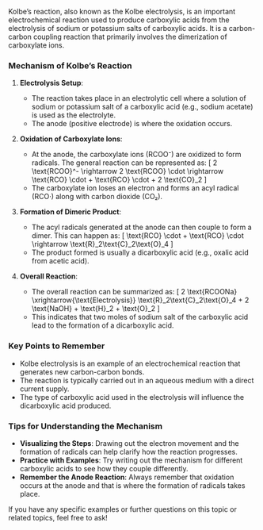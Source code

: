 Kolbe’s reaction, also known as the Kolbe electrolysis, is an important electrochemical reaction used to produce carboxylic acids from the electrolysis of sodium or potassium salts of carboxylic acids. It is a carbon-carbon coupling reaction that primarily involves the dimerization of carboxylate ions.

### Mechanism of Kolbe’s Reaction

1. **Electrolysis Setup**: 
   - The reaction takes place in an electrolytic cell where a solution of sodium or potassium salt of a carboxylic acid (e.g., sodium acetate) is used as the electrolyte.
   - The anode (positive electrode) is where the oxidation occurs.

2. **Oxidation of Carboxylate Ions**:
   - At the anode, the carboxylate ions (RCOO⁻) are oxidized to form radicals. The general reaction can be represented as:
     \[
     2 \text{RCOO}^- \rightarrow 2 \text{RCOO} \cdot \rightarrow \text{RCO} \cdot + \text{RCO} \cdot + 2 \text{CO}_2
     \]
   - The carboxylate ion loses an electron and forms an acyl radical (RCO·) along with carbon dioxide (CO₂).

3. **Formation of Dimeric Product**:
   - The acyl radicals generated at the anode can then couple to form a dimer. This can happen as:
     \[
     \text{RCO} \cdot + \text{RCO} \cdot \rightarrow \text{R}_2\text{C}_2\text{O}_4
     \]
   - The product formed is usually a dicarboxylic acid (e.g., oxalic acid from acetic acid).

4. **Overall Reaction**:
   - The overall reaction can be summarized as:
   \[
   2 \text{RCOONa} \xrightarrow{\text{Electrolysis}} \text{R}_2\text{C}_2\text{O}_4 + 2 \text{NaOH} + \text{H}_2 + \text{O}_2
   \]
   - This indicates that two moles of sodium salt of the carboxylic acid lead to the formation of a dicarboxylic acid.

### Key Points to Remember

- Kolbe electrolysis is an example of an electrochemical reaction that generates new carbon-carbon bonds.
- The reaction is typically carried out in an aqueous medium with a direct current supply.
- The type of carboxylic acid used in the electrolysis will influence the dicarboxylic acid produced. 

### Tips for Understanding the Mechanism

- **Visualizing the Steps**: Drawing out the electron movement and the formation of radicals can help clarify how the reaction progresses.
- **Practice with Examples**: Try writing out the mechanism for different carboxylic acids to see how they couple differently.
- **Remember the Anode Reaction**: Always remember that oxidation occurs at the anode and that is where the formation of radicals takes place.

If you have any specific examples or further questions on this topic or related topics, feel free to ask!
